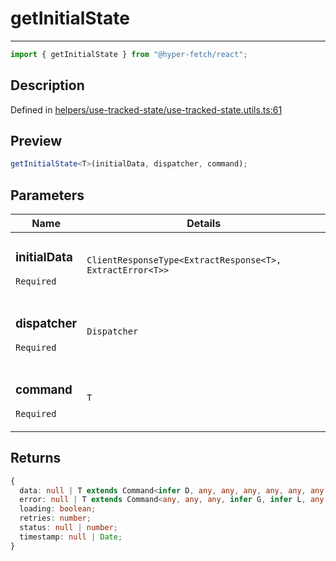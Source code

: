 # getInitialState

<div class="api-docs__separator">

---

</div><div class="api-docs__import">

```ts
import { getInitialState } from "@hyper-fetch/react";
```

</div><div class="api-docs__section">

## Description

</div><div class="api-docs__description"><span class="api-docs__do-not-parse">

</span></div><p class="api-docs__definition">

Defined in
[helpers/use-tracked-state/use-tracked-state.utils.ts:61](https://github.com/BetterTyped/hyper-fetch/blob/3fe127e9/packages/react/src/helpers/use-tracked-state/use-tracked-state.utils.ts#L61)

</p><div class="api-docs__section">

## Preview

</div><div class="api-docs__preview fn">

```ts
getInitialState<T>(initialData, dispatcher, command);
```

</div><div class="api-docs__section">

## Parameters

</div>
<div class="api-docs__parameters">
<table>
<thead><tr><th>Name</th><th>Details</th></tr></thead>
<tbody><tr param-data="initialData"><td class="api-docs__param-name required">

### initialData

`Required`

</td><td class="api-docs__param-type">

`ClientResponseType<ExtractResponse<T>, ExtractError<T>>`

</td></tr><tr param-data="dispatcher"><td class="api-docs__param-name required">

### dispatcher

`Required`

</td><td class="api-docs__param-type">

`Dispatcher`

</td></tr><tr param-data="command"><td class="api-docs__param-name required">

### command

`Required`

</td><td class="api-docs__param-type">

`T`

</td></tr></tbody></table></div><div class="api-docs__section">

## Returns

</div><div class="api-docs__returns">

```ts
{
  data: null | T extends Command<infer D, any, any, any, any, any, any, any, any, any> ? D : never;
  error: null | T extends Command<any, any, any, infer G, infer L, any, any, any, any, any> ? \G\ | \L\ : never;
  loading: boolean;
  retries: number;
  status: null | number;
  timestamp: null | Date;
}
```

</div>
